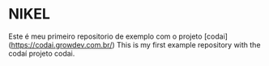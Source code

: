 # NIKEL
Este é meu primeiro repositorio de exemplo com o projeto [codai] (https://codai.growdev.com.br/)
This is my first example repository with the codaí projeto codai.


